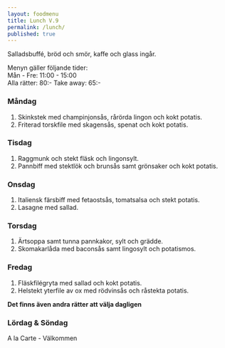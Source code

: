 ```yaml
---
layout: foodmenu
title: Lunch V.9
permalink: /lunch/
published: true
---
```

Salladsbuffé, bröd och smör, kaffe och glass ingår.

Menyn gäller följande tider:  
Mån - Fre: 11:00 - 15:00  
Alla rätter: 80:- Take away: 65:- 

### Måndag

1. Skinkstek med champinjonsås, rårörda lingon och kokt potatis.
2. Friterad torskfile med skagensås, spenat och kokt potatis.

### Tisdag

1. Raggmunk och stekt fläsk och lingonsylt.
2. Pannbiff med stektlök och brunsås samt grönsaker och kokt potatis.

### Onsdag

1. Italiensk färsbiff med fetaostsås, tomatsalsa och stekt potatis.
2. Lasagne med sallad.

### Torsdag

 1. Ärtsoppa samt tunna pannkakor, sylt och grädde.
 2. Skomakarlåda med baconsås samt lingosylt och potatismos.

### Fredag

1. Fläskfilégryta med sallad och kokt potatis.
2. Helstekt yterfile av ox med rödvinsås och råstekta potatis.

  **Det finns även andra rätter att välja dagligen**

### Lördag & Söndag
A la Carte - Välkommen
